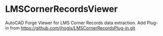# LMSCornerRecordsViewer
AutoCAD Forge Viewer for LMS Corner Records data extraction. 
Add Plug-in from https://github.com/jhogis/LMSCornerRecordsPlug-in.git
